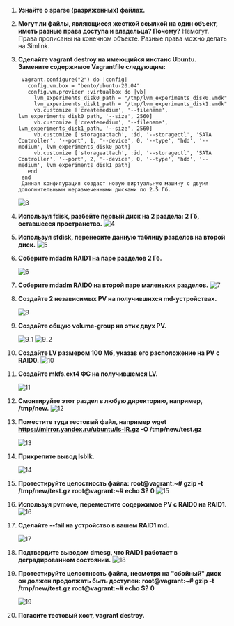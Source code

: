 1. __Узнайте о sparse (разряженных) файлах.__

2. __Могут ли файлы, являющиеся жесткой ссылкой на один объект, иметь разные права доступа и владельца? Почему?__
		Немогут. Права прописаны на конечном объекте. Разные права можно делать на Simlink.

3. __Сделайте vagrant destroy на имеющийся инстанс Ubuntu. Замените содержимое Vagrantfile следующим:__

		Vagrant.configure("2") do |config| 
		  config.vm.box = "bento/ubuntu-20.04" 
		  config.vm.provider :virtualbox do |vb| 
			lvm_experiments_disk0_path = "/tmp/lvm_experiments_disk0.vmdk" 
			lvm_experiments_disk1_path = "/tmp/lvm_experiments_disk1.vmdk" 
			vb.customize ['createmedium', '--filename', lvm_experiments_disk0_path, '--size', 2560] 
			vb.customize ['createmedium', '--filename', lvm_experiments_disk1_path, '--size', 2560]
			vb.customize ['storageattach', :id, '--storagectl', 'SATA Controller', '--port', 1, '--device', 0, '--type', 'hdd', '--medium', lvm_experiments_disk0_path]
			vb.customize ['storageattach', :id, '--storagectl', 'SATA Controller', '--port', 2, '--device', 0, '--type', 'hdd', '--medium', lvm_experiments_disk1_path]
		  end
		end
		Данная конфигурация создаст новую виртуальную машину с двумя дополнительными неразмеченными дисками по 2.5 Гб. 
		
	![3](Img/3.JPG)
		
		
4.  __Используя fdisk, разбейте первый диск на 2 раздела: 2 Гб, оставшееся пространство.__
	![4](Img/4.JPG)
5.	__Используя sfdisk, перенесите данную таблицу разделов на второй диск.__
	![5](Img/5.JPG)
6.	__Соберите mdadm RAID1 на паре разделов 2 Гб.__

	![6](Img/6.JPG)
7.	__Соберите mdadm RAID0 на второй паре маленьких разделов.__
	![7](Img/7.JPG)
8.	__Создайте 2 независимых PV на получившихся md-устройствах.__

	![8](Img/8.JPG)
9.	__Создайте общую volume-group на этих двух PV.__

	![9_1](Img/9_1.JPG)
	![9_2](Img/9_2.JPG)
10.	__Создайте LV размером 100 Мб, указав его расположение на PV с RAID0.__
	![10](Img/10.JPG)
11.	__Создайте mkfs.ext4 ФС на получившемся LV.__

	![11](Img/11.JPG)
12.	__Смонтируйте этот раздел в любую директорию, например, /tmp/new.__
	![12](Img/12.JPG)
13.	__Поместите туда тестовый файл, например wget https://mirror.yandex.ru/ubuntu/ls-lR.gz -O /tmp/new/test.gz__

	![13](Img/13.JPG)
14.	__Прикрепите вывод lsblk.__

	![14](Img/14.JPG)
15.	__Протестируйте целостность файла:__
		__root@vagrant:~# gzip -t /tmp/new/test.gz__
		__root@vagrant:~# echo $?__
		__0__
	![15](Img/15.JPG)
16.	__Используя pvmove, переместите содержимое PV с RAID0 на RAID1.__
	![16](Img/6.JPG)
17.	__Сделайте --fail на устройство в вашем RAID1 md.__

	![17](Img/17.JPG)
18.	__Подтвердите выводом dmesg, что RAID1 работает в деградированном состоянии.__
	![18](Img/18.JPG)
19.	__Протестируйте целостность файла, несмотря на "сбойный" диск он должен продолжать быть доступен:__
		__root@vagrant:~# gzip -t /tmp/new/test.gz__
		__root@vagrant:~# echo $?__
		__0__
		
	![19](Img/19.JPG)
20.	__Погасите тестовый хост, vagrant destroy.__
